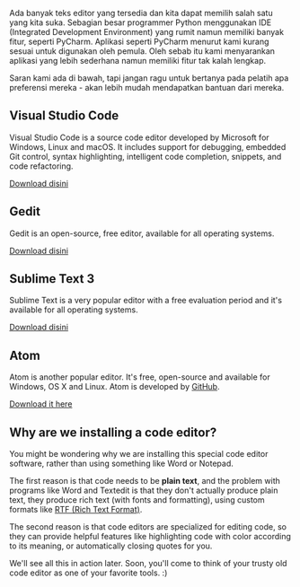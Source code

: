 Ada banyak teks editor yang tersedia dan kita dapat memilih salah satu yang kita suka. Sebagian besar programmer Python menggunakan IDE (Integrated Development Environment) yang rumit namun memiliki banyak fitur, seperti PyCharm. Aplikasi seperti PyCharm menurut kami kurang sesuai untuk digunakan oleh pemula. Oleh sebab itu kami menyarankan aplikasi yang lebih sederhana namun memiliki fitur tak kalah lengkap.

Saran kami ada di bawah, tapi jangan ragu untuk bertanya pada pelatih apa preferensi mereka - akan lebih mudah mendapatkan bantuan dari mereka.

## Visual Studio Code

Visual Studio Code is a source code editor developed by Microsoft for Windows, Linux and macOS. It includes support for debugging, embedded Git control, syntax highlighting, intelligent code completion, snippets, and code refactoring.

[Download disini](https://code.visualstudio.com/download)

## Gedit

Gedit is an open-source, free editor, available for all operating systems.

[Download disini](https://wiki.gnome.org/Apps/Gedit#Download)

## Sublime Text 3

Sublime Text is a very popular editor with a free evaluation period and it's available for all operating systems.

[Download disini](https://www.sublimetext.com/3)

## Atom

Atom is another popular editor. It's free, open-source and available for Windows, OS X and Linux. Atom is developed by [GitHub](https://github.com/).

[Download it here](https://atom.io/)

## Why are we installing a code editor?

You might be wondering why we are installing this special code editor software, rather than using something like Word or Notepad.

The first reason is that code needs to be **plain text**, and the problem with programs like Word and Textedit is that they don't actually produce plain text, they produce rich text (with fonts and formatting), using custom formats like [RTF (Rich Text Format)](https://en.wikipedia.org/wiki/Rich_Text_Format).

The second reason is that code editors are specialized for editing code, so they can provide helpful features like highlighting code with color according to its meaning, or automatically closing quotes for you.

We'll see all this in action later. Soon, you'll come to think of your trusty old code editor as one of your favorite tools. :)